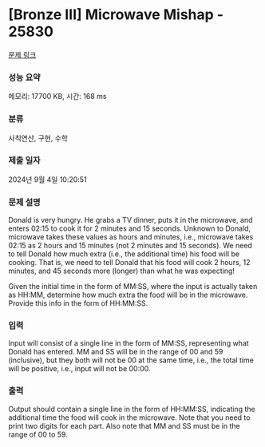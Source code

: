 # [Bronze III] Microwave Mishap - 25830 

[문제 링크](https://www.acmicpc.net/problem/25830) 

### 성능 요약

메모리: 17700 KB, 시간: 168 ms

### 분류

사칙연산, 구현, 수학

### 제출 일자

2024년 9월 4일 10:20:51

### 문제 설명

<p>Donald is very hungry. He grabs a TV dinner, puts it in the microwave, and enters 02:15 to cook it for 2 minutes and 15 seconds. Unknown to Donald, microwave takes these values as hours and minutes, i.e., microwave takes 02:15 as 2 hours and 15 minutes (not 2 minutes and 15 seconds). We need to tell Donald how much extra (i.e., the additional time) his food will be cooking. That is, we need to tell Donald that his food will cook 2 hours, 12 minutes, and 45 seconds more (longer) than what he was expecting!</p>

<p>Given the initial time in the form of MM:SS, where the input is actually taken as HH:MM, determine how much extra the food will be in the microwave. Provide this info in the form of HH:MM:SS.</p>

### 입력 

 <p>Input will consist of a single line in the form of MM:SS, representing what Donald has entered. MM and SS will be in the range of 00 and 59 (inclusive), but they both will not be 00 at the same time, i.e., the total time will be positive, i.e., input will not be 00:00.</p>

### 출력 

 <p>Output should contain a single line in the form of HH:MM:SS, indicating the additional time the food will cook in the microwave. Note that you need to print two digits for each part. Also note that MM and SS must be in the range of 00 to 59.</p>

